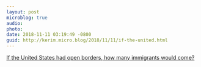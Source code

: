 ```yaml
---
layout: post
microblog: true
audio: 
photo: 
date: 2018-11-11 03:19:49 -0800
guid: http://kerim.micro.blog/2018/11/11/if-the-united.html
---
```

[If the United States had open borders, how many immigrants would come?](http://www.aei.org/publication/if-the-united-states-had-open-borders-how-many-immigrants-would-come/) 
